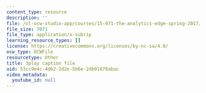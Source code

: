 ```yaml
---
content_type: resource
description: ''
file: /ol-ocw-studio-app/courses/15-071-the-analytics-edge-spring-2017/53cc9e4c4d622d2e5b6e2db91678abac_EXYgISgOw0g.srt
file_size: 7071
file_type: application/x-subrip
learning_resource_types: []
license: https://creativecommons.org/licenses/by-nc-sa/4.0/
ocw_type: OCWFile
resourcetype: Other
title: 3play caption file
uid: 53cc9e4c-4d62-2d2e-5b6e-2db91678abac
video_metadata:
  youtube_id: null
---
```

